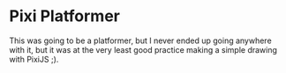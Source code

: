 # Pixi Platformer

This was going to be a platformer, but I never ended up going anywhere with it, but it was at the very least good practice making a simple drawing with PixiJS ;).
